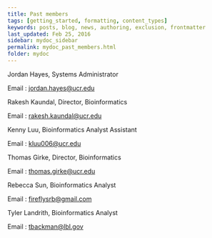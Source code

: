 ```yaml
---
title: Past members
tags: [getting_started, formatting, content_types]
keywords: posts, blog, news, authoring, exclusion, frontmatter
last_updated: Feb 25, 2016
sidebar: mydoc_sidebar
permalink: mydoc_past_members.html
folder: mydoc
---
```


Jordan Hayes, Systems Administrator

Email : jordan.hayes@ucr.edu

Rakesh Kaundal, Director, Bioinformatics

Email : rakesh.kaundal@ucr.edu

Kenny Luu, Bioinformatics Analyst Assistant

Email : kluu006@ucr.edu

Thomas Girke, Director, Bioinformatics

Email : thomas.girke@ucr.edu

Rebecca Sun, Bioinformatics Analyst

Email : fireflysrb@gmail.com

Tyler Landrith, Bioinformatics Analyst

Email : tbackman@lbl.gov

